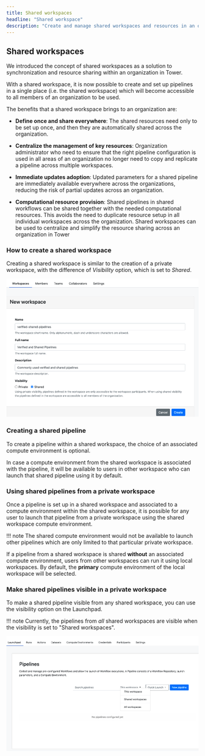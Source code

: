 ```yaml
---
title: Shared workspaces
headline: "Shared workspace"
description: "Create and manage shared workspaces and resources in an organization."
---
```


## Shared workspaces

We introduced the concept of shared workspaces as a solution to synchronization and resource sharing within an organization in Tower.

With a shared workspace, it is now possible to create and set up pipelines in a single place (i.e. the shared workspace) which will become accessible to all members of an organization to be used.

The benefits that a shared workspace brings to an organization are:

- **Define once and share everywhere**: The shared resources need only to be set up once, and then they are automatically shared across the organization.

- **Centralize the management of key resources**: Organization administrator who need to ensure that the right pipeline configuration is used in all areas of an organization no longer need to copy and replicate a pipeline across multiple workspaces.

- **Immediate updates adoption**: Updated parameters for a shared pipeline are immediately available everywhere across the organizations, reducing the risk of partial updates across an organization.

- **Computational resource provision**: Shared pipelines in shared workflows can be shared together with the needed computational resources. This avoids the need to duplicate resource setup in all individual workspaces across the organization. Shared workspaces can be used to centralize and simplify the resource sharing across an organization in Tower

### How to create a shared workspace

Creating a shared workspace is similar to the creation of a private workspace, with the difference of _Visibility_ option, which is set to _Shared_.

![](./_images/shared_visibility.png)

### Creating a shared pipeline

To create a pipeline within a shared workspace, the choice of an associated compute environment is optional.

In case a compute environment from the shared workspace is associated with the pipeline, it will be available to users in other workspace who can launch that shared pipeline using it by default.

### Using shared pipelines from a private workspace

Once a pipeline is set up in a shared workspace and associated to a compute environment within the shared workspace, it is possible for any user to launch that pipeline from a private workspace using the shared workspace compute environment.

!!! note
The shared compute environment would not be available to launch other pipelines which are only limited to that particular private workspace.

If a pipeline from a shared workspace is shared **without** an associated compute environment, users from other workspaces can run it using local workspaces. By default, the **primary** compute environment of the local workspace will be selected.

### Make shared pipelines visible in a private workspace

To make a shared pipeline visible from any shared workspace, you can use the visibility option on the Launchpad.

!!! note
Currently, the pipelines from _all_ shared workspaces are visible when the visibility is set to "Shared workspaces".

![](./_images/pipelines_visibility.png)
